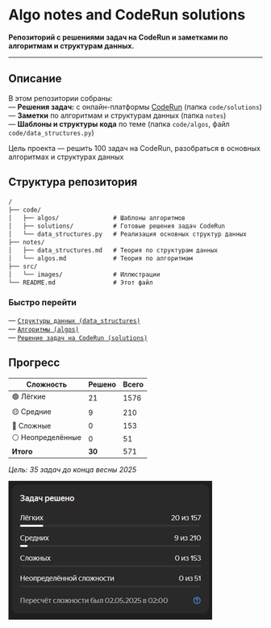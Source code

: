 # Algo notes and CodeRun solutions

**Репозиторий с решениями задач на CodeRun и заметками по алгоритмам и структурам данных.**

---

## Описание
В этом репозитории собраны:  
— **Решения задач:** с онлайн-платформы [CodeRun](https://coderun.yandex.ru) (папка `code/solutions`)  
— **Заметки** по алгоритмам и структурам данных (папка `notes`)  
— **Шаблоны и структуры кода** по теме (папка `code/algos`, файл `code/data_structures.py`)

Цель проекта — решить 100 задач на CodeRun, разобраться в основных алгоритмах и структурах данных

## Структура репозитория
```text
/
├── code/
│   ├── algos/               # Шаблоны алгоритмов
│   ├── solutions/           # Готовые решения задач CodeRun
│   └── data_structures.py   # Реализация основных структур данных
├── notes/
│   ├── data_structures.md   # Теория по структурам данных
│   └── algos.md             # Теория по алгоритмам
├── src/
│   └── images/              # Иллюстрации
└── README.md                # Этот файл
```
### Быстро перейти
— [`Cтруктуры данных (data_structures)`](notes/data_structures.md)   
— [`Алгоритмы (algos)`](notes/algos.md)  
— [`Решение задач на CodeRun (solutions)`](code/solutions)

## Прогресс

| Сложность       | Решено | Всего |
|------------------|--------|-------|
| 🟢 Лёгкие         | 21     | 1576  |
| 🟡 Средние        | 9      | 210   |
| 🔴 Сложные        | 0      | 153   |
| ⚪ Неопределённые | 0      | 51    |
| **Итого**        | **30** | 571   |

_Цель: 35 задач до конца весны 2025 ️_   

![img.png](src/images/img.png)
